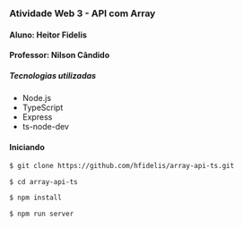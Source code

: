 ### Atividade Web 3 - API com Array

#### Aluno: Heitor Fidelis

#### Professor: Nilson Cândido

##### Tecnologias utilizadas

- Node.js
- TypeScript
- Express
- ts-node-dev

#### Iniciando
```bash
$ git clone https://github.com/hfidelis/array-api-ts.git
```

```
$ cd array-api-ts
```

```bash
$ npm install
```

```bash
$ npm run server
```
